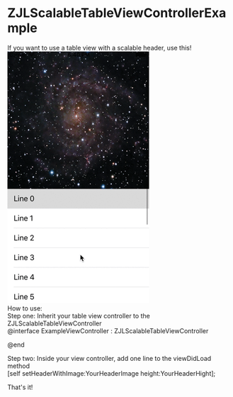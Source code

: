 # ZJLScalableTableViewControllerExample
If you want to use a table view with a scalable header, use this!  
![Alt text](/ZJLScalableHeader.gif?raw=true "screen shot")  
How to use:   
Step one: Inherit your table view controller to the ZJLScalableTableViewController  
@interface ExampleViewController : ZJLScalableTableViewController  

@end  
  
Step two: Inside your view controller, add one line to the viewDidLoad method  
[self setHeaderWithImage:YourHeaderImage height:YourHeaderHight];  

That's it!
